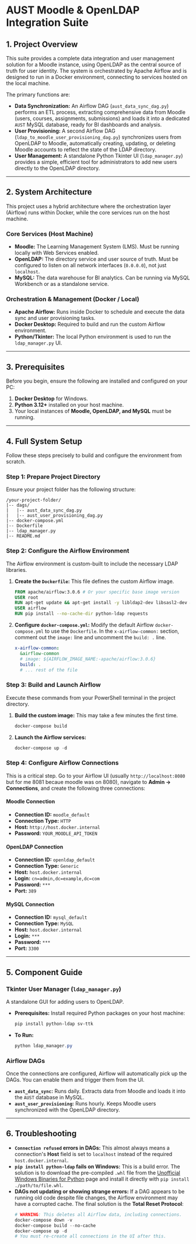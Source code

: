 # AUST Moodle & OpenLDAP Integration Suite

## 1. Project Overview

This suite provides a complete data integration and user management solution for a Moodle instance, using OpenLDAP as the central source of truth for user identity. The system is orchestrated by Apache Airflow and is designed to run in a Docker environment, connecting to services hosted on the local machine.

The primary functions are:
* **Data Synchronization:** An Airflow DAG (`aust_data_sync_dag.py`) performs an ETL process, extracting comprehensive data from Moodle (users, courses, assignments, submissions) and loads it into a dedicated `AUST` MySQL database, ready for BI dashboards and analysis.
* **User Provisioning:** A second Airflow DAG (`ldap_to_moodle_user_provisioning_dag.py`) synchronizes users from OpenLDAP to Moodle, automatically creating, updating, or deleting Moodle accounts to reflect the state of the LDAP directory.
* **User Management:** A standalone Python Tkinter UI (`ldap_manager.py`) provides a simple, efficient tool for administrators to add new users directly to the OpenLDAP directory.

---
## 2. System Architecture

This project uses a hybrid architecture where the orchestration layer (Airflow) runs within Docker, while the core services run on the host machine.

### Core Services (Host Machine)
* **Moodle:** The Learning Management System (LMS). Must be running locally with Web Services enabled.
* **OpenLDAP:** The directory service and user source of truth. Must be configured to listen on all network interfaces (`0.0.0.0`), not just `localhost`.
* **MySQL:** The data warehouse for BI analytics. Can be running via MySQL Workbench or as a standalone service.

### Orchestration & Management (Docker / Local)
* **Apache Airflow:** Runs inside Docker to schedule and execute the data sync and user provisioning tasks.
* **Docker Desktop:** Required to build and run the custom Airflow environment.
* **Python/Tkinter:** The local Python environment is used to run the `ldap_manager.py` UI.


---
## 3. Prerequisites

Before you begin, ensure the following are installed and configured on your PC:
1.  **Docker Desktop** for Windows.
2.  **Python 3.12+** installed on your host machine.
3.  Your local instances of **Moodle, OpenLDAP, and MySQL** must be running.

---
## 4. Full System Setup

Follow these steps precisely to build and configure the environment from scratch.

### Step 1: Prepare Project Directory
Ensure your project folder has the following structure:
```
/your-project-folder/
|-- dags/
|   |-- aust_data_sync_dag.py
|   |-- aust_user_provisioning_dag.py
|-- docker-compose.yml
|-- Dockerfile
|-- ldap_manager.py
|-- README.md
```
### Step 2: Configure the Airflow Environment
The Airflow environment is custom-built to include the necessary LDAP libraries.

1.  **Create the `Dockerfile`:** This file defines the custom Airflow image.
    ```dockerfile
    FROM apache/airflow:3.0.6 # Or your specific base image version
    USER root
    RUN apt-get update && apt-get install -y libldap2-dev libsasl2-dev && apt-get clean
    USER airflow
    RUN pip install --no-cache-dir python-ldap requests
    ```

2.  **Configure `docker-compose.yml`:** Modify the default Airflow `docker-compose.yml` to use the `Dockerfile`. In the `x-airflow-common:` section, comment out the `image:` line and uncomment the `build: .` line.
    ```yaml
    x-airflow-common:
      &airflow-common
      # image: ${AIRFLOW_IMAGE_NAME:-apache/airflow:3.0.6}
      build: .
      # ... rest of the file
    ```

### Step 3: Build and Launch Airflow
Execute these commands from your PowerShell terminal in the project directory.

1.  **Build the custom image:** This may take a few minutes the first time.
    ```powershell
    docker-compose build
    ```
2.  **Launch the Airflow services:**
    ```powershell
    docker-compose up -d
    ```

### Step 4: Configure Airflow Connections
This is a critical step. Go to your Airflow UI (usually `http://localhost:8080` but for me 8081 becaue moodle was on 8080), navigate to **Admin -> Connections**, and create the following three connections:

#### Moodle Connection
* **Connection ID:** `moodle_default`
* **Connection Type:** `HTTP`
* **Host:** `http://host.docker.internal`
* **Password:** `YOUR_MOODLE_API_TOKEN`

#### OpenLDAP Connection
* **Connection ID:** `openldap_default`
* **Connection Type:** `Generic`
* **Host:** `host.docker.internal`
* **Login:** `cn=admin,dc=example,dc=com`
* **Password:** `***`
* **Port:** `389`

#### MySQL Connection
* **Connection ID:** `mysql_default`
* **Connection Type:** `MySQL`
* **Host:** `host.docker.internal`
* **Login:** `***`
* **Password:** `***`
* **Port:** `3300`

---
## 5. Component Guide

### Tkinter User Manager (`ldap_manager.py`)
A standalone GUI for adding users to OpenLDAP.
* **Prerequisites:** Install required Python packages on your host machine:
    ```powershell
    pip install python-ldap sv-ttk
    ```
* **To Run:**
    ```powershell
    python ldap_manager.py
    ```

### Airflow DAGs
Once the connections are configured, Airflow will automatically pick up the DAGs. You can enable them and trigger them from the UI.
* **`aust_data_sync`:** Runs daily. Extracts data from Moodle and loads it into the `AUST` database in MySQL.
* **`aust_user_provisioning`:** Runs hourly. Keeps Moodle users synchronized with the OpenLDAP directory.

---
## 6. Troubleshooting

* **`Connection refused` errors in DAGs:** This almost always means a connection's **Host** field is set to `localhost` instead of the required `host.docker.internal`.
* **`pip install python-ldap` fails on Windows:** This is a build error. The solution is to download the pre-compiled `.whl` file from the [Unofficial Windows Binaries for Python](https://www.lfd.uci.edu/~gohlke/pythonlibs/) page and install it directly with `pip install ./path/to/file.whl`.
* **DAGs not updating or showing strange errors:** If a DAG appears to be running old code despite file changes, the Airflow environment may have a corrupted cache. The final solution is the **Total Reset Protocol**:
    ```powershell
    # WARNING: This deletes all Airflow data, including connections.
    docker-compose down -v
    docker-compose build --no-cache
    docker-compose up -d
    # You must re-create all connections in the UI after this.
    ```
